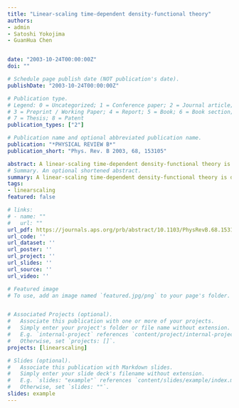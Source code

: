 ```yaml
---
title: "Linear-scaling time-dependent density-functional theory"
authors:
- admin
- Satoshi Yokojima
- GuanHua Chen


date: "2003-10-24T00:00:00Z"
doi: ""

# Schedule page publish date (NOT publication's date).
publishDate: "2003-10-24T00:00:00Z"

# Publication type.
# Legend: 0 = Uncategorized; 1 = Conference paper; 2 = Journal article;
# 3 = Preprint / Working Paper; 4 = Report; 5 = Book; 6 = Book section;
# 7 = Thesis; 8 = Patent
publication_types: ["2"]

# Publication name and optional abbreviated publication name.
publication: "*PHYSICAL REVIEW B*"
publication_short: "Phys. Rev. B 2003, 68, 153105"

abstract: A linear-scaling time-dependent density-functional theory is developed to evaluate the optical response of large molecular systems. The two-electron Coulomb integrals are evaluated with the fast multipole method, and the calculation of exchange-correlation quadratures utilizes the locality of exchange-correlation functional within the adiabatic local density approximation and the integral prescreening technique. Instead of many-body wave function, the equation of motion is solved for the reduced single-electron density matrix in the time domain. Based on its “nearsightedness”, the reduced density matrix cutoffs are employed to ensure that the computational time scales linearly with the system size. As an illustration, the resulting time-dependent density-functional theory is used to calculate the absorption spectra of linear alkanes, and the linear scaling of computational time versus the system size is clearly demonstrated.
# Summary. An optional shortened abstract.
summary: A linear-scaling time-dependent density-functional theory is developed to evaluate the optical response of large molecular systems. The two-electron Coulomb integrals are evaluated with the fast multipole method, and the calculation of exchange-correlation quadratures utilizes the locality of exchange-correlation functional within the adiabatic local density approximation and the integral prescreening technique. Instead of many-body wave function, the equation of motion is solved for the reduced single-electron density matrix in the time domain. Based on its “nearsightedness”, the reduced density matrix cutoffs are employed to ensure that the computational time scales linearly with the system size. As an illustration, the resulting time-dependent density-functional theory is used to calculate the absorption spectra of linear alkanes, and the linear scaling of computational time versus the system size is clearly demonstrated.
tags:
- linearscaling
featured: false

# links:
# - name: ""
#   url: ""
url_pdf: https://journals.aps.org/prb/abstract/10.1103/PhysRevB.68.153105
url_code: ''
url_dataset: ''
url_poster: ''
url_project: ''
url_slides: ''
url_source: ''
url_video: ''

# Featured image
# To use, add an image named `featured.jpg/png` to your page's folder. 


# Associated Projects (optional).
#   Associate this publication with one or more of your projects.
#   Simply enter your project's folder or file name without extension.
#   E.g. `internal-project` references `content/project/internal-project/index.md`.
#   Otherwise, set `projects: []`.
projects: [linearscaling]

# Slides (optional).
#   Associate this publication with Markdown slides.
#   Simply enter your slide deck's filename without extension.
#   E.g. `slides: "example"` references `content/slides/example/index.md`.
#   Otherwise, set `slides: ""`.
slides: example
---
```



